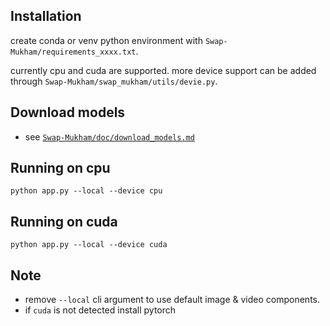 ## Installation


create conda or venv python environment with `Swap-Mukham/requirements_xxxx.txt`.

currently cpu and cuda are supported.
more device support can be added through `Swap-Mukham/swap_mukham/utils/devie.py`.

## Download models

- see [`Swap-Mukham/doc/download_models.md`](https://github.com/harisreedhar/Swap-Mukham/blob/main/doc/download_models.md)

## Running on cpu

`python app.py --local --device cpu`

## Running on cuda

`python app.py --local --device cuda`

## Note

- remove `--local` cli argument to use default image & video components.
- if `cuda` is not detected install pytorch 
